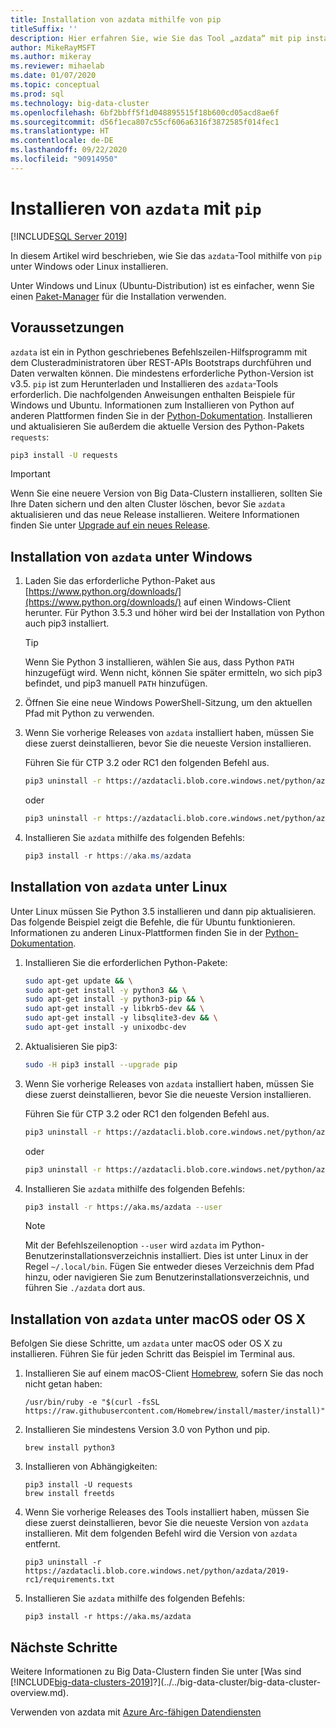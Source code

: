 ```yaml
---
title: Installation von azdata mithilfe von pip
titleSuffix: ''
description: Hier erfahren Sie, wie Sie das Tool „azdata“ mit pip installieren.
author: MikeRayMSFT
ms.author: mikeray
ms.reviewer: mihaelab
ms.date: 01/07/2020
ms.topic: conceptual
ms.prod: sql
ms.technology: big-data-cluster
ms.openlocfilehash: 6bf2bbff5f1d048895515f18b600cd05acd8ae6f
ms.sourcegitcommit: d56f1eca807c55cf606a6316f3872585f014fec1
ms.translationtype: HT
ms.contentlocale: de-DE
ms.lasthandoff: 09/22/2020
ms.locfileid: "90914950"
---
```

# <a name="install-azdata-with-pip"></a>Installieren von `azdata` mit `pip`

[!INCLUDE[SQL Server 2019](../../includes/applies-to-version/azdata.md)]

In diesem Artikel wird beschrieben, wie Sie das `azdata`-Tool mithilfe von `pip` unter Windows oder Linux installieren.

Unter Windows und Linux (Ubuntu-Distribution) ist es einfacher, wenn Sie einen [Paket-Manager](./deploy-install-azdata-installer.md) für die Installation verwenden.

## <a name="prerequisites"></a><a id="prerequisites"></a> Voraussetzungen

`azdata` ist ein in Python geschriebenes Befehlszeilen-Hilfsprogramm mit dem Clusteradministratoren über REST-APIs Bootstraps durchführen und Daten verwalten können. Die mindestens erforderliche Python-Version ist v3.5. `pip` ist zum Herunterladen und Installieren des `azdata`-Tools erforderlich. Die nachfolgenden Anweisungen enthalten Beispiele für Windows und Ubuntu. Informationen zum Installieren von Python auf anderen Plattformen finden Sie in der [Python-Dokumentation](https://wiki.python.org/moin/BeginnersGuide/Download).
Installieren und aktualisieren Sie außerdem die aktuelle Version des Python-Pakets `requests`:

```bash
pip3 install -U requests
```

> [!IMPORTANT]
> Wenn Sie eine neuere Version von Big Data-Clustern installieren, sollten Sie Ihre Daten sichern und den alten Cluster löschen, bevor Sie `azdata` aktualisieren und das neue Release installieren. Weitere Informationen finden Sie unter [Upgrade auf ein neues Release](../../big-data-cluster/deployment-upgrade.md).

## <a name="windows-azdata-installation"></a><a id="windows"></a> Installation von `azdata` unter Windows

1. Laden Sie das erforderliche Python-Paket aus [https://www.python.org/downloads/](https://www.python.org/downloads/) auf einen Windows-Client herunter. Für Python 3.5.3 und höher wird bei der Installation von Python auch pip3 installiert. 

   > [!TIP] 
   > Wenn Sie Python 3 installieren, wählen Sie aus, dass Python `PATH` hinzugefügt wird. Wenn nicht, können Sie später ermitteln, wo sich pip3 befindet, und pip3 manuell `PATH` hinzufügen.

1. Öffnen Sie eine neue Windows PowerShell-Sitzung, um den aktuellen Pfad mit Python zu verwenden.

1. Wenn Sie vorherige Releases von `azdata` installiert haben, müssen Sie diese zuerst deinstallieren, bevor Sie die neueste Version installieren.

   Führen Sie für CTP 3.2 oder RC1 den folgenden Befehl aus.

   ```bash
   pip3 uninstall -r https://azdatacli.blob.core.windows.net/python/azdata/2019-ctp3.2/requirements.txt
   ```
   oder
   ```bash
   pip3 uninstall -r https://azdatacli.blob.core.windows.net/python/azdata/2019-rc1/requirements.txt
   ```

1. Installieren Sie `azdata` mithilfe des folgenden Befehls:

   ```powershell
   pip3 install -r https://aka.ms/azdata
   ```

## <a name="linux-azdata-installation"></a><a id="linux"></a> Installation von `azdata` unter Linux

Unter Linux müssen Sie Python 3.5 installieren und dann pip aktualisieren. Das folgende Beispiel zeigt die Befehle, die für Ubuntu funktionieren. Informationen zu anderen Linux-Plattformen finden Sie in der [Python-Dokumentation](https://wiki.python.org/moin/BeginnersGuide/Download).

1. Installieren Sie die erforderlichen Python-Pakete:

   ```bash
   sudo apt-get update && \
   sudo apt-get install -y python3 && \
   sudo apt-get install -y python3-pip && \
   sudo apt-get install -y libkrb5-dev && \
   sudo apt-get install -y libsqlite3-dev && \
   sudo apt-get install -y unixodbc-dev
   ```

1. Aktualisieren Sie pip3:

   ```bash
   sudo -H pip3 install --upgrade pip
   ```

1. Wenn Sie vorherige Releases von `azdata` installiert haben, müssen Sie diese zuerst deinstallieren, bevor Sie die neueste Version installieren.

   Führen Sie für CTP 3.2 oder RC1 den folgenden Befehl aus.

   ```bash
   pip3 uninstall -r https://azdatacli.blob.core.windows.net/python/azdata/2019-ctp3.2/requirements.txt
   ```
   oder
   ```bash
   pip3 uninstall -r https://azdatacli.blob.core.windows.net/python/azdata/2019-rc1/requirements.txt
   ```

1. Installieren Sie `azdata` mithilfe des folgenden Befehls:

   ```bash
   pip3 install -r https://aka.ms/azdata --user
   ```

   > [!NOTE]
   > Mit der Befehlszeilenoption `--user` wird `azdata` im Python-Benutzerinstallationsverzeichnis installiert. Dies ist unter Linux in der Regel `~/.local/bin`. Fügen Sie entweder dieses Verzeichnis dem Pfad hinzu, oder navigieren Sie zum Benutzerinstallationsverzeichnis, und führen Sie `./azdata` dort aus.

## <a name="install-azdata-on-macos-or-os-x"></a><a id="macOSX"></a> Installation von `azdata` unter macOS oder OS X

Befolgen Sie diese Schritte, um `azdata` unter macOS oder OS X zu installieren. Führen Sie für jeden Schritt das Beispiel im Terminal aus.

1. Installieren Sie auf einem macOS-Client [Homebrew](https://brew.sh), sofern Sie das noch nicht getan haben:

   ```
   /usr/bin/ruby -e "$(curl -fsSL https://raw.githubusercontent.com/Homebrew/install/master/install)"
   ```

1. Installieren Sie mindestens Version 3.0 von Python und pip.

   ```
   brew install python3
   ```

1. Installieren von Abhängigkeiten:

   ```
   pip3 install -U requests
   brew install freetds
   ```

1. Wenn Sie vorherige Releases des Tools installiert haben, müssen Sie diese zuerst deinstallieren, bevor Sie die neueste Version von `azdata` installieren. Mit dem folgenden Befehl wird die Version von `azdata` entfernt.

   ```
   pip3 uninstall -r https://azdatacli.blob.core.windows.net/python/azdata/2019-rc1/requirements.txt
   ```

1. Installieren Sie `azdata` mithilfe des folgenden Befehls:

   ```
   pip3 install -r https://aka.ms/azdata
   ```

## <a name="next-steps"></a>Nächste Schritte

Weitere Informationen zu Big Data-Clustern finden Sie unter [Was sind [!INCLUDE[big-data-clusters-2019](../../includes/ssbigdataclusters-ver15.md)]?](../../big-data-cluster/big-data-cluster-overview.md).

Verwenden von azdata mit [Azure Arc-fähigen Datendiensten](/azure/azure-arc/data/)
